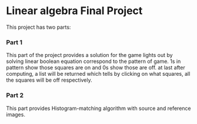 # Linear algebra Final Project
This project has two parts:

### Part 1
This part of the project provides a solution for the game lights out by solving linear boolean equation correspond to the pattern of game. 1s in pattern show those squares are on and 0s show those are off. at last after computing, a list will be returned which tells by clicking on what squares, all the squares will be off respectively.
### Part 2
This part provides Histogram-matching algorithm with source and reference images.